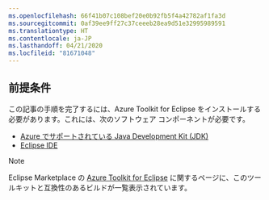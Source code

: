 ```yaml
---
ms.openlocfilehash: 66f41b07c108bef20e0b92fb5f4a42782af1fa3d
ms.sourcegitcommit: 0af39ee9ff27c37ceeeb28ea9d51e32995989591
ms.translationtype: HT
ms.contentlocale: ja-JP
ms.lasthandoff: 04/21/2020
ms.locfileid: "81671048"
---
```

## <a name="prerequisites"></a>前提条件

この記事の手順を完了するには、Azure Toolkit for Eclipse をインストールする必要があります。これには、次のソフトウェア コンポーネントが必要です。

* [Azure でサポートされている Java Development Kit (JDK)](https://aka.ms/azure-jdks)
* [Eclipse IDE](http://www.eclipse.org/downloads/)

> [!NOTE]
> 
> Eclipse Marketplace の [Azure Toolkit for Eclipse](http://marketplace.eclipse.org/content/azure-toolkit-eclipse) に関するページに、このツールキットと互換性のあるビルドが一覧表示されています。
> 